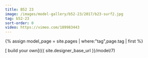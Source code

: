 ```yaml
---
title: B52 23
image: /images/model-gallery/b52-23/2017/b23-surf2.jpg
tag: b52-23
sort-order: 0
video: https://vimeo.com/189983443
---
```

{% assign model_page = site.pages | where:"tag",page.tag | first %}

[ build your own]({{ site.designer_base_url }}/model/7)
